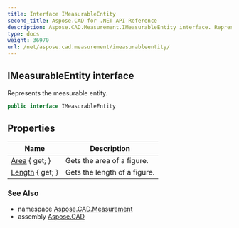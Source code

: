 ```yaml
---
title: Interface IMeasurableEntity
second_title: Aspose.CAD for .NET API Reference
description: Aspose.CAD.Measurement.IMeasurableEntity interface. Represents the measurable entity
type: docs
weight: 36970
url: /net/aspose.cad.measurement/imeasurableentity/
---
```

## IMeasurableEntity interface

Represents the measurable entity.

```csharp
public interface IMeasurableEntity
```

## Properties

| Name | Description |
| --- | --- |
| [Area](../../aspose.cad.measurement/imeasurableentity/area/) { get; } | Gets the area of a figure. |
| [Length](../../aspose.cad.measurement/imeasurableentity/length/) { get; } | Gets the length of a figure. |

### See Also

* namespace [Aspose.CAD.Measurement](../../aspose.cad.measurement/)
* assembly [Aspose.CAD](../../)


